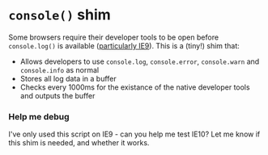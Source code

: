 `console()` shim
============

Some browsers require their developer tools to be open before `console.log()` is available ([particularly IE9](http://stackoverflow.com/questions/8095348/website-with-js-doesnt-work-in-ie9-until-the-developer-tools-is-activated/9227381#9227381)). This is a (tiny!) shim that:

* Allows developers to use `console.log`, `console.error`, `console.warn` and `console.info` as normal
* Stores all log data in a buffer
* Checks every 1000ms for the existance of the native developer tools and outputs the buffer

### Help me debug ###

I've only used this script on IE9 - can you help me test IE10? Let me know if this shim is needed, and whether it works.
